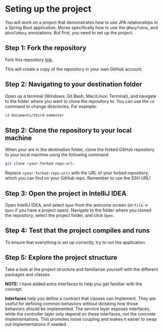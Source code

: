 # Seting up the project

You will work on a project that demonstrates how to use JPA relationships in a Spring Boot application. Mores specifically how to use the `@ManyToOne`, and `@OneToMany` annotations. But first, you need to set up the project.

## Step 1: Fork the repository
Fork this repository [link](https://github.com/ek-osnb/spring-jpa-relations).

This will create a copy of the repository in your own GitHub account.

## Step 2: Navigating to your destination folder
Open up a terminal (Windows: Git Bash, Mac/Linux: Terminal), and navigate to the folder where you want to clone the repository to. You can use the `cd` command to change directories. For example:
```bash
cd Documents/third-semester
```

## Step 2: Clone the repository to your local machine
When your are in the destination folder, clone the forked GitHub repository to your local machine using the following command:
```bash
git clone <your-forked-repo-url>
```
Replace `<your-forked-repo-url>` with the URL of your forked repository, which you can find on your GitHub repo. Remember to use the SSH URL!


## Step 3: Open the project in IntelliJ IDEA
Open IntelliJ IDEA, and select `Open` from the welcome screen (or `File` -> `Open` if you have a project open). Navigate to the folder where you cloned the repository, select the project folder, and click `Open`.

## Step 4: Test that the project compiles and runs
To ensure that everything is set up correctly, try to run the application.

## Step 5: Explore the project structure
Take a look at the project structure and familiarize yourself with the different packages and classes.

**NOTE:** I have added extra interfaces to help you get familiar with the concept.

**Interfaces** help you define a contract that classes can implement. They are useful for defining common behaviors without dictating how those behaviors should be implemented. The service layer exposes interfaces, while the controller layer only depend on these interfaces, not the concrete implementations. This promotes loose coupling and makes it easier to swap out implementations if needed.